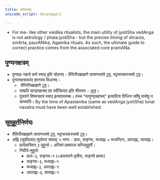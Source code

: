```yaml
---
title: प्रयोजनम्
unicode_script: devanagari

---
```


- For me- like other vaidika ritualists, the main utility of jyotiSha vedAnga is not astrology / phala jyotiSha - but the precise timing of shrauta, smArta, paurANika, Agamika rituals. As such, the ultimate guide to correct practice comes from the associated core pramANa. 

## पुण्यनक्षत्रम्
- पुण्याह\-नक्षत्रे कर्म स्याद् इति चोदनम् \- तैत्तिरीयब्राह्मणे सायणभाष्ये [ऽत्र](https://archive.org/stream/Anandashram_Samskrita_Granthavali_Anandashram_Sanskrit_Series/ASS_037_Taittiriya_Brahmanam_with_Sayanabhashya_Part_1_-_Narayanasastri_Godbole_1934#page/n233/mode/2up), भट्टभास्करभाष्ये [ऽत्र](https://archive.org/stream/taittiriya/taittiriya_brahmana_bhaskara_01#page/n259/mode/2up)।
- पूण्यनक्षत्रावधेर् ज्ञानस्य विधानम् \- 
    -  तैत्तिरीयब्राह्मणे [ऽत्र](../../kalpa/brAhmaNa/taittirIya/kriyA/puNya-naxatra/)।
    - सम्प्रति चान्द्रनक्षत्रम् एव स्वीक्रियत इति श्रीरमणः \- [अत्र](https://twitter.com/agnimaan/status/961087719483981824)।
    - पुंसवने तिष्यनक्षत्रं स्याद् इत्यापस्तम्बः। तच्च "यत्पुण्य॒न्नक्ष॑त्रम्" इत्यादिना विधिना सर्वेषु मासेषु न सम्भवति। By the time of Apastamba (same as vedAnga jyotiSha) lunar naxatra must have been well established.

## सुमुहूर्तनिर्णयः
- तैत्तिरीयब्राह्मणे सायणभाष्ये [ऽत्र](https://archive.org/stream/Anandashram_Samskrita_Granthavali_Anandashram_Sanskrit_Series/ASS_037_Taittiriya_Brahmanam_with_Sayanabhashya_Part_1_-_Narayanasastri_Godbole_1934#page/n239/mode/2up), भट्टभास्करभाष्ये [ऽत्र](https://archive.org/stream/taittiriya/taittiriya_brahmana_bhaskara_01#page/n265/mode/2up)।
- अह्नि (सूर्योदयात् सूर्यास्तं यावत्) ५ भागाः \- प्रातः, सङ्गवः, मध्याह्नः = मध्यन्दिनः, अपराह्णः, सायाह्नः।
    - प्रत्येकस्मिन् ३ मुहूर्त्ताः। अन्तिमं प्रथमञ्च सन्धिमुहूर्तौ।
    - निर्वीर्य-मुहूर्ताः
        - प्रातः-३, सङ्गवः-१ (=प्रातस्तने तृतीयः, सङ्गवे प्रथमः)
        - सङ्गवः-३, मध्याह्नः-१
        - मध्याह्नः-३, अपराह्णः-१
        - अपराह्णः-३, सायाह्णः-१
